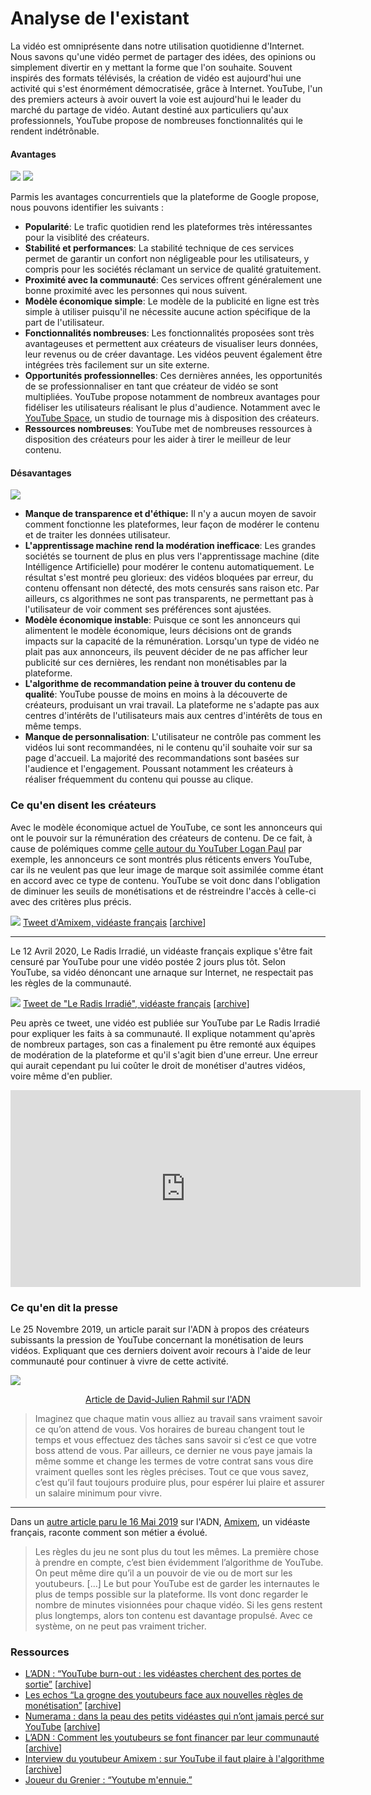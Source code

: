 # Analyse de l'existant

La vidéo est omniprésente dans notre utilisation quotidienne d'Internet. Nous savons qu'une vidéo permet de partager des idées, des opinions ou simplement divertir en y mettant la forme que l'on souhaite. Souvent inspirés des formats télévisés, la création de vidéo est aujourd'hui une activité qui s'est énormément démocratisée, grâce à Internet. YouTube, l'un des premiers acteurs à avoir ouvert la voie est aujourd'hui le leader du marché du partage de vidéo. Autant destiné aux particuliers qu'aux professionnels, YouTube propose de nombreuses fonctionnalités qui le rendent indétrônable.

#### Avantages

![](../assets/study_2.png)
![](../assets/study_3.png)

Parmis les avantages concurrentiels que la plateforme de Google propose, nous pouvons identifier les suivants :

- **Popularité**: Le trafic quotidien rend les plateformes très intéressantes pour la visiblité des créateurs.
- **Stabilité et performances**: La stabilité technique de ces services permet de garantir un confort non négligeable pour les utilisateurs, y compris pour les sociétés réclamant un service de qualité gratuitement.
- **Proximité avec la communauté**: Ces services offrent généralement une bonne proximité avec les personnes qui nous suivent.
- **Modèle économique simple**: Le modèle de la publicité en ligne est très simple à utiliser puisqu'il ne nécessite aucune action spécifique de la part de l'utilisateur.
- **Fonctionnalités nombreuses**: Les fonctionnalités proposées sont très avantageuses et permettent aux créateurs de visualiser leurs données, leur revenus ou de créer davantage. Les vidéos peuvent également être intégrées très facilement sur un site externe.
- **Opportunités professionnelles**: Ces dernières années, les opportunités de se professionnaliser en tant que créateur de vidéo se sont multipliées. YouTube propose notamment de nombreux avantages pour fidéliser les utilisateurs réalisant le plus d'audience. Notamment avec le [YouTube Space](https://www.youtube.com/space/), un studio de tournage mis à disposition des créateurs.
- **Ressources nombreuses**: YouTube met de nombreuses ressources à disposition des créateurs pour les aider à tirer le meilleur de leur contenu.

#### Désavantages

![](../assets/study_4.png)

- **Manque de transparence et d'éthique:** Il n'y a aucun moyen de savoir comment fonctionne les plateformes, leur façon de modérer le contenu et de traiter les données utilisateur.
- **L'apprentissage machine rend la modération inefficace**: Les grandes sociétés se tournent de plus en plus vers l'apprentissage machine (dite Intélligence Artificielle) pour modérer le contenu automatiquement. Le résultat s'est montré peu glorieux: des vidéos bloquées par erreur, du contenu offensant non détecté, des mots censurés sans raison etc. Par ailleurs, cs algorithmes ne sont pas transparents, ne permettant pas à l'utilisateur de voir comment ses préférences sont ajustées.
- **Modèle économique instable**: Puisque ce sont les annonceurs qui alimentent le modèle économique, leurs décisions ont de grands impacts sur la capacité de la rémunération. Lorsqu'un type de vidéo ne plait pas aux annonceurs, ils peuvent décider de ne pas afficher leur publicité sur ces dernières, les rendant non monétisables par la plateforme.
- **L'algorithme de recommandation peine à trouver du contenu de qualité**: YouTube pousse de moins en moins à la découverte de créateurs, produisant un vrai travail. La plateforme ne s'adapte pas aux centres d'intérêts de l'utilisateurs mais aux centres d'intérêts de tous en même temps.
- **Manque de personnalisation**: L'utilisateur ne contrôle pas comment les vidéos lui sont recommandées, ni le contenu qu'il souhaite voir sur sa page d'accueil. La majorité des recommandations sont basées sur l'audience et l'engagement. Poussant notamment les créateurs à réaliser fréquemment du contenu qui pousse au clique.

### Ce qu'en disent les créateurs

Avec le modèle économique actuel de YouTube, ce sont les annonceurs qui ont le pouvoir sur la rémunération des créateurs de contenu. De ce fait, à cause de polémiques comme [celle autour du YouTuber Logan Paul][8] par exemple, les annonceurs ce sont montrés plus réticents envers YouTube, car ils ne veulent pas que leur image de marque soit assimilée comme étant en accord avec ce type de contenu. YouTube se voit donc dans l'obligation de diminuer les seuils de monétisations et de réstreindre l'accès à celle-ci avec des critères plus précis.

![](../assets/screenshot_3.png)
[Tweet d'Amixem, vidéaste français][7] [[archive][7_archive]]

----

Le 12 Avril 2020, Le Radis Irradié, un vidéaste français explique s'être fait censuré par YouTube pour une vidéo postée 2 jours plus tôt. Selon YouTube, sa vidéo dénoncant une arnaque sur Internet, ne respectait pas les règles de la communauté.

![](../assets/screenshot_4.png)
[Tweet de "Le Radis Irradié", vidéaste français][9] [[archive][9_archive]]

Peu après ce tweet, une vidéo est publiée sur YouTube par Le Radis Irradié pour expliquer les faits à sa communauté. Il explique notamment qu'après de nombreux partages, son cas a finalement pu être remonté aux équipes de modération de la plateforme et qu'il s'agit bien d'une erreur. Une erreur qui aurait cependant pu lui coûter le droit de monétiser d'autres vidéos, voire même d'en publier.

<div align="center"><iframe width="560" height="315" src="https://www.youtube-nocookie.com/embed/34-KiobBdDM" frameborder="0" allow="accelerometer; autoplay; encrypted-media; gyroscope; picture-in-picture" allowfullscreen></iframe>
</div>

### Ce qu'en dit la presse

Le 25 Novembre 2019, un article parait sur l'ADN à propos des créateurs subissants la pression de YouTube concernant la monétisation de leurs vidéos. Expliquant que ces derniers doivent avoir recours à l'aide de leur communauté pour continuer à vivre de cette activité.

![](../assets/screenshot_2.png)
<div align="center">
    <a href="https://web.archive.org/web/20200229093359/https://www.ladn.eu/media-mutants/tv-et-nouvelles-images/comment-youtubeurs-font-financer-communaute/" target="_blank">Article de David-Julien Rahmil sur l'ADN</a>
</div>

>Imaginez que chaque matin vous alliez au travail sans vraiment savoir ce qu’on attend de vous. Vos horaires de bureau changent tout le temps et vous effectuez des tâches sans savoir si c’est ce que votre boss attend de vous. Par ailleurs, ce dernier ne vous paye jamais la même somme et change les termes de votre contrat sans vous dire vraiment quelles sont les règles précises. Tout ce que vous savez, c’est qu’il faut toujours produire plus, pour espérer lui plaire et assurer un salaire minimum pour vivre.

----

Dans un [autre article paru le 16 Mai 2019](https://www.ladn.eu/media-mutants/tv-et-nouvelles-images/amixem-youtube-surtout-plaire-algorithme/) sur l'ADN, [Amixem](https://www.youtube.com/user/FPSCoopGameplays), un vidéaste français, raconte comment son métier a évolué.

>Les règles du jeu ne sont plus du tout les mêmes. La première chose à prendre en compte, c’est bien évidemment l’algorithme de YouTube. On peut même dire qu’il a un pouvoir de vie ou de mort sur les youtubeurs. [...] Le but pour YouTube est de garder les internautes le plus de temps possible sur la plateforme. Ils vont donc regarder le nombre de minutes visionnées pour chaque vidéo. Si les gens restent plus longtemps, alors ton contenu est davantage propulsé. Avec ce système, on ne peut pas vraiment tricher.

### Ressources

- [L’ADN : “YouTube burn-out : les vidéastes cherchent des portes de sortie”][1] [[archive][1_archive]]
- [Les echos “La grogne des youtubeurs face aux nouvelles règles de monétisation”][2] [[archive][3_archive]]
- [Numerama : dans la peau des petits vidéastes qui n’ont jamais percé sur YouTube][3] [[archive][3_archive]]
- [L’ADN : Comment les youtubeurs se font financer par leur communauté][4] [[archive][4_archive]]
- [Interview du youtubeur Amixem : sur YouTube il faut plaire à l'algorithme][5] [[archive][5_archive]]
- [Joueur du Grenier : “Youtube m'ennuie.”][6]

[1]:https://www.ladn.eu/media-mutants/tv-et-nouvelles-images/comment-youtubeurs-font-financer-communaute/
[1_archive]:https://www.ladn.eu/media-mutants/tv-et-nouvelles-images/comment-youtubeurs-font-financer-communaute/

[2]:https://start.lesechos.fr/innovations-startups/tech-futur/la-grogne-des-youtubeurs-face-aux-nouvelles-regles-de-monetisation-11623.php
[2_archive]:https://start.lesechos.fr/innovations-startups/tech-futur/la-grogne-des-youtubeurs-face-aux-nouvelles-regles-de-monetisation-11623.php

[3]:https://www.numerama.com/pop-culture/510021-remuneration-difficile-manque-de-reconnaissance-les-petits-videastes-ont-le-blues-sur-youtube.html
[3_archive]:https://www.numerama.com/pop-culture/510021-remuneration-difficile-manque-de-reconnaissance-les-petits-videastes-ont-le-blues-sur-youtube.html

[4]:https://www.ladn.eu/media-mutants/tv-et-nouvelles-images/comment-youtubeurs-font-financer-communaute/
[4_archive]:https://www.ladn.eu/media-mutants/tv-et-nouvelles-images/comment-youtubeurs-font-financer-communaute/

[5]:https://www.ladn.eu/media-mutants/tv-et-nouvelles-images/amixem-youtube-surtout-plaire-algorithme/
[5_archive]:https://www.ladn.eu/media-mutants/tv-et-nouvelles-images/amixem-youtube-surtout-plaire-algorithme/

[6]:https://www.youtube.com/watch?v=dZOpobOhOEc

[7]:https://twitter.com/_Amixem/status/953612321707917312
[7_archive]:https://web.archive.org/web/20200418145846/https://twitter.com/_Amixem/status/953612321707917312

[8]:https://www.forbes.com/sites/natalierobehmed/2018/12/03/how-youtube-star-logan-paul-made-14-5-million-amid-scandal/#3ca134026b2d

[9]:https://twitter.com/LeRadisIrradie/status/1249248845172805632
[9_archive]:https://web.archive.org/web/20200412085741/https:/twitter.com/LeRadisIrradie/status/1249248845172805632